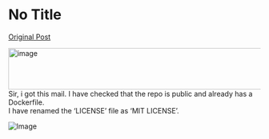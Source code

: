 # No Title

[Original Post](https://discourse.onlinedegree.iitm.ac.in/t/167415/4)

<p><img src="https://europe1.discourse-cdn.com/flex013/uploads/iitm/original/3X/b/f/bf69a3cdef0ecdaeb2a38ccd8fa511d1f41a4312.png" alt="image" data-base62-sha1="rjjwOiznkgyO8ZN691da8R4YY9Q" width="690" height="83" data-dominant-color="F5F5F5"><br>
Sir, i got this mail. I have checked that the repo is public and already has a Dockerfile.<br>
I have renamed the ‘LICENSE’ file as ‘MIT LICENSE’.</p>

![Image](https://europe1.discourse-cdn.com/flex013/uploads/iitm/original/3X/b/f/bf69a3cdef0ecdaeb2a38ccd8fa511d1f41a4312.png)